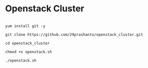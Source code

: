 # Openstack Cluster


```

yum install git -y

git clone https://github.com/29prashanto/openstack_cluster.git

cd openstack_cluster

chmod +x openstack.sh

./openstack.sh

```
